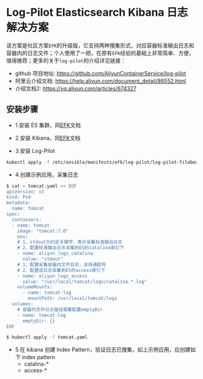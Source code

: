 # Log-Pilot Elasticsearch Kibana 日志解决方案

该方案是社区方案`EFK`的升级版，它支持两种搜集形式，对应容器标准输出日志和容器内的日志文件；个人使用了一把，在原有`EFK`经验的基础上非常简单、方便，值得推荐；更多的关于`log-pilot`的介绍详见链接：

- github 项目地址: https://github.com/AliyunContainerService/log-pilot
- 阿里云介绍文档: https://help.aliyun.com/document_detail/86552.html
- 介绍文档2: https://yq.aliyun.com/articles/674327

## 安装步骤

- 1.安装 ES 集群，同[EFK](efk.md)文档

- 2.安装 Kibana，同[EFK](efk.md)文档

- 3.安装 Log-Pilot

``` bash
kubectl apply -f /etc/ansible/manifests/efk/log-pilot/log-pilot-filebeat.yaml
```

- 4.创建示例应用，采集日志

``` bash
$ cat > tomcat.yaml << EOF
apiVersion: v1
kind: Pod
metadata:
  name: tomcat
spec:
  containers:
  - name: tomcat
    image: "tomcat:7.0"
    env:
    # 1、stdout为约定关键字，表示采集标准输出日志
    # 2、配置标准输出日志采集到ES的catalina索引下
    - name: aliyun_logs_catalina
      value: "stdout"
    # 1、配置采集容器内文件日志，支持通配符
    # 2、配置该日志采集到ES的access索引下
    - name: aliyun_logs_access
      value: "/usr/local/tomcat/logs/catalina.*.log"
    volumeMounts:
      - name: tomcat-log
        mountPath: /usr/local/tomcat/logs
  volumes:
    # 容器内文件日志路径需要配置emptyDir
    - name: tomcat-log
      emptyDir: {}
EOF

$ kubectl apply -f tomcat.yaml 
```

- 5.在 kibana 创建 Index Pattern，验证日志已搜集，如上示例应用，应创建如下 index pattern
  - catalina-*
  - access-*

